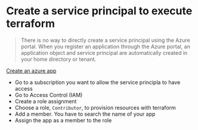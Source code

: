 # Create a service principal to execute terraform

> There is no way to directly create a service principal using the Azure portal. 
> When you register an application through the Azure portal, 
> an application object and service principal are automatically created in your home directory or tenant.

[Create an azure app](https://docs.microsoft.com/en-us/azure/active-directory/develop/howto-create-service-principal-portal)

* Go to a subscription you want to allow the service principla to have access
* Go to Access Control (IAM)
* Create a role assignment
* Choose a role, `Contributor`, to provision resources with terraform
* Add a member. You have to search the name of your app
* Assign the app as a member to the role
